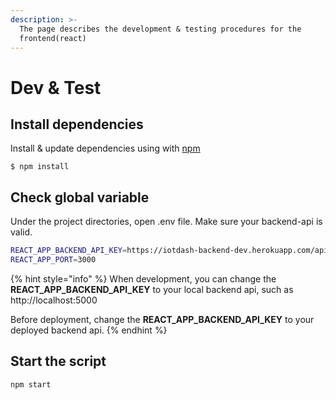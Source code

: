 ```yaml
---
description: >-
  The page describes the development & testing procedures for the
  frontend(react)
---
```


# Dev & Test

## Install dependencies

Install & update dependencies using with [npm](https://www.npmjs.com/)

```
$ npm install 
```

## Check global variable

Under the project directories, open .env file. Make sure your backend-api is valid.

```bash
REACT_APP_BACKEND_API_KEY=https://iotdash-backend-dev.herokuapp.com/api
REACT_APP_PORT=3000
```

{% hint style="info" %}
When development, you can change the **REACT\_APP\_BACKEND\_API\_KEY** to your local backend api, such as http://localhost:5000

Before deployment, change the **REACT\_APP\_BACKEND\_API\_KEY** to your deployed backend api.
{% endhint %}

## Start the script

```bash
npm start
```



